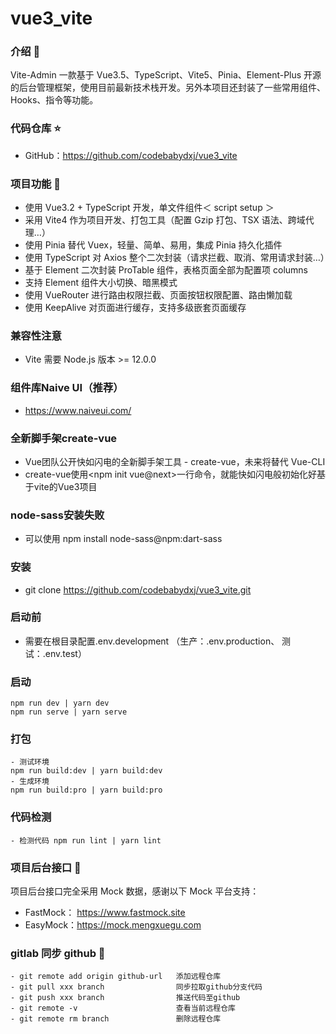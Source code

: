 # vue3_vite

### 介绍 📖

Vite-Admin 一款基于 Vue3.5、TypeScript、Vite5、Pinia、Element-Plus 开源的后台管理框架，使用目前最新技术栈开发。另外本项目还封装了一些常用组件、Hooks、指令等功能。


### 代码仓库 ⭐

- GitHub：https://github.com/codebabydxj/vue3_vite

### 项目功能 🔨

- 使用 Vue3.2 + TypeScript 开发，单文件组件＜ script setup ＞
- 采用 Vite4 作为项目开发、打包工具（配置 Gzip 打包、TSX 语法、跨域代理…）
- 使用 Pinia 替代 Vuex，轻量、简单、易用，集成 Pinia 持久化插件
- 使用 TypeScript 对 Axios 整个二次封装（请求拦截、取消、常用请求封装…）
- 基于 Element 二次封装 ProTable 组件，表格页面全部为配置项 columns
- 支持 Element 组件大小切换、暗黑模式
- 使用 VueRouter 进行路由权限拦截、页面按钮权限配置、路由懒加载
- 使用 KeepAlive 对页面进行缓存，支持多级嵌套页面缓存

### 兼容性注意

- Vite 需要 Node.js 版本 >= 12.0.0

### 组件库Naive UI（推荐）

- https://www.naiveui.com/

### 全新脚手架create-vue

- Vue团队公开快如闪电的全新脚手架工具 - create-vue，未来将替代 Vue-CLI
- create-vue使用<npm init vue@next>一行命令，就能快如闪电般初始化好基于vite的Vue3项目

### node-sass安装失败

- 可以使用 npm install node-sass@npm:dart-sass


### 安装

- git clone https://github.com/codebabydxj/vue3_vite.git

### 启动前

- 需要在根目录配置.env.development （生产：.env.production、 测试：.env.test）

### 启动

```text
npm run dev | yarn dev
npm run serve | yarn serve
```

### 打包

```text
- 测试环境
npm run build:dev | yarn build:dev
- 生成环境
npm run build:pro | yarn build:pro
```

### 代码检测

```text
- 检测代码 npm run lint | yarn lint
```

### 项目后台接口 🧩

项目后台接口完全采用 Mock 数据，感谢以下 Mock 平台支持：

- FastMock： https://www.fastmock.site
- EasyMock：https://mock.mengxuegu.com


### gitlab 同步 github 🧩

```text
- git remote add origin github-url   添加远程仓库
- git pull xxx branch                同步拉取github分支代码
- git push xxx branch                推送代码至github
- git remote -v                      查看当前远程仓库
- git remote rm branch               删除远程仓库
```
